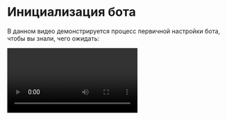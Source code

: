 # Инициализация бота

В данном видео демонстрируется процесс первичной настройки бота, чтобы вы знали, чего ожидать:

<video controls>
      <source id="mp4" src="../mp4/init-start.mp4" type="video/mp4">
</videos>